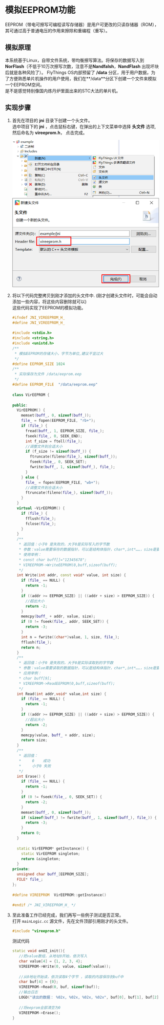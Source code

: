 # 模拟EEPROM功能

EEPROM（带电可擦写可编程读写存储器）是用户可更改的只读存储器（ROM），其可通过高于普通电压的作用来擦除和重编程（重写）。
## 模拟原理
本系统基于Linux，自带文件系统，带均衡擦写算法。将保存的数据写入到 **NorFlash**（不低于10万次擦写次数，注意不是**Nandfalsh**，**NandFlash** 出现坏块后就是各种风险了）。
FlyThings OS内部预留了 **/data** 分区，用于用户数据，为了方便熟悉单片机操作的用户使用，我们在**/data**分区下创建一个文件来模拟一个EEPROM空间。  
是不是感觉特别像国内炼丹炉里面出来的STC大法的单片机。  
## 实现步骤  
1. 首先在项目的 **jni** 目录下创建一个头文件。  
   选中项目下的 **jni** ，点击鼠标右键，在弹出的上下文菜单中选择 **头文件** 选项, 然后命名为 **vireeprom.h**， 点击完成。  
   
   ![](assets/create_head_file.png)  
   ![](assets/create_head_file2.png)  

2. 将以下代码完整拷贝到刚才添加的头文件中. (刚才创建头文件时，可能会自动添加一些内容，将这些内容删除就可以)  
   这些代码实现了EEPROM的模拟功能。  
    ```c++
    #ifndef JNI_VIREEPROM_H_
    #define JNI_VIREEPROM_H_

    #include <stdio.h>
    #include <string.h>
    #include <unistd.h>
    /**
     * 模拟EEPROM的存储大小，字节为单位,建议不宜过大
     */
    #define EEPROM_SIZE 1024
    /**
     * 实际保存为文件 /data/eeprom.eep
     */
    #define EEPROM_FILE  "/data/eeprom.eep"

    class VirEEPROM {

    public:
      VirEEPROM() {
        memset(buff_, 0, sizeof(buff_));
        file_ = fopen(EEPROM_FILE, "rb+");
        if (file_) {
          fread(buff_, 1, EEPROM_SIZE, file_);
          fseek(file_, 0, SEEK_END);
          int f_size = ftell(file_);
          //调整文件到合适大小
          if (f_size != sizeof(buff_)) {
            ftruncate(fileno(file_), sizeof(buff_));
            fseek(file_, 0, SEEK_SET);
            fwrite(buff_, 1, sizeof(buff_), file_);
          }
        } else {
          file_ = fopen(EEPROM_FILE, "wb+");
          //调整文件到合适大小
          ftruncate(fileno(file_), sizeof(buff_));
        }
      }
      virtual ~VirEEPROM() {
        if (file_) {
          fflush(file_);
          fclose(file_);
        }
      }
      /**
       * 返回值：小于0 是失败的，大于0是实际写入的字节数
       * 参数：value需要保存的数据指针，可以是结构体指针，char*,int*……，size是要保存的数据大小
       * 使用举例：
       * const char buff[]="12345678";
       * VIREEPROM->WriteEEPROM(0,buff,sizeof(buff);
       */
      int Write(int addr, const void* value, int size) {
        if (file_ == NULL) {
          return -1;
        }
        if ((addr >= EEPROM_SIZE) || ((addr + size) > EEPROM_SIZE)) {
          //超出大小
          return -2;
        }
        memcpy(buff_ + addr, value, size);
        if (0 != fseek(file_, addr, SEEK_SET)) {
          return -3;
        }
        int n = fwrite((char*)value, 1, size, file_);
        fflush(file_);
        return n;
      }
      /**
       * 返回值：小于0 是失败的，大于0是实际读取到的字节数
       * 参数：value需要读取的数据指针，可以是结构体指针，char*,int*……，size是要读取的数据大小
       * 应用举例：
       * char buff[9];
       * VIREEPROM->ReadEEPROM(0,buff,sizeof(buff);
       */
      int Read(int addr,void* value,int size) {
        if (file_ == NULL) {
          return -1;
        }
        if ((addr >= EEPROM_SIZE) || ((addr + size) > EEPROM_SIZE)) {
          //超出大小
          return -2;
        }
        memcpy(value, buff_ + addr, size);
        return size;
      }
      /**
       * 返回值：
       *     0    成功
       *     小于0 失败
       */
      int Erase() {
        if (file_ == NULL) {
          return -1;
        }
        if (0 != fseek(file_, 0, SEEK_SET)) {
          return -2;
        }
        memset(buff_, 0, sizeof(buff_));
        if (sizeof(buff_) != fwrite(buff_, 1, sizeof(buff_), file_)) {
          return -3;
        }
        return 0;
      }

      static VirEEPROM* getInstance() {
        static VirEEPROM singleton;
        return &singleton;
      }
    private:
      unsigned char buff_[EEPROM_SIZE];
      FILE* file_;
    };

    #define VIREEPROM  VirEEPROM::getInstance()

    #endif /* JNI_VIREEPROM_H_ */

    ```

3. 至此准备工作已经完成，我们再写一些例子测试是否正常。  
   打开 `mainLogic.cc` 源文件，先在文件顶部引用刚才的头文件。  
   ```c++
   #include "vireeprom.h"
   ```
   
   测试代码  
   ```c++
   static void onUI_init(){
      //把value数组，从地址0开始，依次写入
      char value[4] = {1, 2, 3, 4};
      VIREEPROM->Write(0, value, sizeof(value));

      //从0地址开始读，依次读取4个字节 ，读取的内容保存到buf中
      char buf[4] = {0};
      VIREEPROM->Read(0, buf, sizeof(buf));
      //输出日志
      LOGD("读出的数据： %02x, %02x, %02x, %02x", buf[0], buf[1], buf[2], buf[3]);
      
      //将eeprom全部清空为0
      VIREEPROM->Erase();
   }
   ```
   
   
   
   
